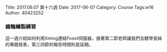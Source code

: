 Title: 2017.06.07 第十六週
Date: 2017-06-07
Category: Course
Tags:w16
Author: 40423252

<h3>齒輪繪製練習</h3>
這一週介紹如何利用Xming連結Fossil伺服器，接著第二節老師讓我們去聽學長姊的專題發表，第三四節的報告時間則是延期。
<!-- PELICAN_END_SUMMARY -->
